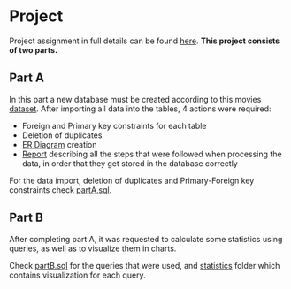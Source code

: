 # Project

Project assignment in full details can be found [here](assignment-report/project-assignment.pdf).
**This project consists of two parts.**

## Part A

In this part a new database must be created according to this movies [dataset](https://drive.google.com/file/d/176rM0053_QqeTlTuFgtcq4mm-gyiZlha/view). After importing all data into the tables, 4 actions were required:

- Foreign and Primary key constraints for each table
- Deletion of duplicates
- [ER Diagram](partA/ER-Diagram/ERD.png) creation
- [Report](https://github.com/nevwalkalone/PSQL-Projects/blob/main/Final-Project/assignment-report/project-report.pdf) describing all the steps that were followed when processing the data, in order that they get stored in the database correctly

For the data import, deletion of duplicates and Primary-Foreign key constraints check [partA.sql](https://github.com/nevwalkalone/PSQL-Projects/blob/main/Final-Project/partA/src/partA.sql).

## Part B

After completing part A, it was requested to calculate some statistics using queries, as well as to visualize them in charts.

Check [partB.sql](https://github.com/nevwalkalone/PSQL-Projects/blob/main/Final-Project/partB/src/partB.sql) for the queries that were used, and [statistics](https://github.com/nevwalkalone/PSQL-Projects/tree/main/Final-Project/partB/statistics) folder which contains visualization for each query.
